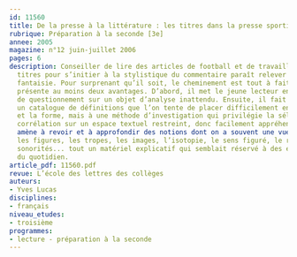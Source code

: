 ```yaml
---
id: 11560
title: De la presse à la littérature : les titres dans la presse sportive
rubrique: Préparation à la seconde [3e]
annee: 2005
magazine: n°12 juin-juillet 2006
pages: 6
description: Conseiller de lire des articles de football et de travailler sur les
  titres pour s’initier à la stylistique du commentaire paraît relever de la pure
  fantaisie. Pour surprenant qu’il soit, le cheminement est tout à fait sérieux et
  présente au moins deux avantages. D’abord, il met le jeune lecteur en situation
  de questionnement sur un objet d’analyse inattendu. Ensuite, il fait appel non à
  un catalogue de définitions que l’on tente de placer difficilement entre le fond
  et la forme, mais à une méthode d’investigation qui privilégie la sélection et la
  corrélation sur un espace textuel restreint, donc facilement appréhendable. L’exercice
  amène à revoir et à approfondir des notions dont on a souvent une vue disparate :
  les figures, les tropes, les images, l’isotopie, le sens figuré, le rythme et les
  sonorités... tout un matériel explicatif qui semblait réservé à des énoncés éloignés
  du quotidien.
article_pdf: 11560.pdf
revue: L’école des lettres des collèges
auteurs:
- Yves Lucas
disciplines:
- français
niveau_etudes:
- troisième
programmes:
- lecture - préparation à la seconde
---
```

